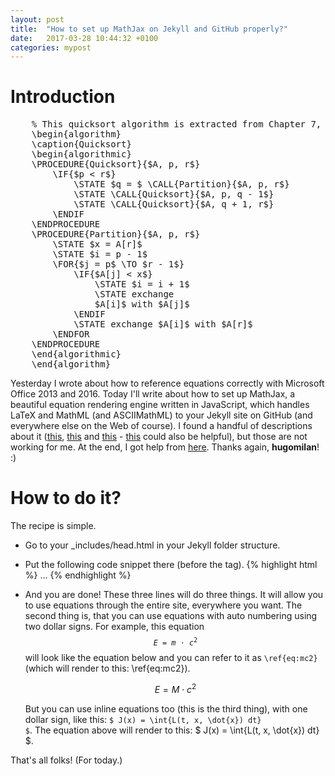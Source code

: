 ```yaml
---
layout: post
title:  "How to set up MathJax on Jekyll and GitHub properly?"
date:   2017-03-28 10:44:32 +0100
categories: mypost
---
```

# Introduction

<pre id="quicksort" style="display:hidden;">
    % This quicksort algorithm is extracted from Chapter 7, Introduction to Algorithms (3rd edition)
    \begin{algorithm}
    \caption{Quicksort}
    \begin{algorithmic}
    \PROCEDURE{Quicksort}{$A, p, r$}
        \IF{$p < r$} 
            \STATE $q = $ \CALL{Partition}{$A, p, r$}
            \STATE \CALL{Quicksort}{$A, p, q - 1$}
            \STATE \CALL{Quicksort}{$A, q + 1, r$}
        \ENDIF
    \ENDPROCEDURE
    \PROCEDURE{Partition}{$A, p, r$}
        \STATE $x = A[r]$
        \STATE $i = p - 1$
        \FOR{$j = p$ \TO $r - 1$}
            \IF{$A[j] < x$}
                \STATE $i = i + 1$
                \STATE exchange
                $A[i]$ with $A[j]$
            \ENDIF
            \STATE exchange $A[i]$ with $A[r]$
        \ENDFOR
    \ENDPROCEDURE
    \end{algorithmic}
    \end{algorithm}
</pre>
<script>
    pseudocode.renderElement(document.getElementById("quicksort"));
</script>



Yesterday I wrote about how to reference equations correctly with Microsoft Office 2013 and 2016. Today I'll write about how to set up MathJax, a beautiful equation rendering engine written in JavaScript, which handles LaTeX and MathML (and ASCIIMathML) to your Jekyll site on GitHub (and everywhere else on the Web of course). I found a handful of descriptions about it ([this][jekyll], [this][gastonsanchez] and [this][tobanwiebe] - [this][haixing-hu] could also be helpful), but those are not working for me. At the end, I got help from [here][pages-gem]. Thanks again, **hugomilan**! :)

# How to do it?
The recipe is simple.

* Go to your \_includes/head.html in your Jekyll folder structure.

* Put the following code snippet there (before the </head> tag).
    {% highlight html %}
       <head>
       ...
       <script type="text/x-mathjax-config"> MathJax.Hub.Config({ TeX: { equationNumbers: { autoNumber: "all" } } }); </script>
       <script type="text/x-mathjax-config">
         MathJax.Hub.Config({
           tex2jax: {
             inlineMath: [ ['$','$'], ["\\(","\\)"] ],
             processEscapes: true
           }
         });
       </script>
       <script src="https://cdn.mathjax.org/mathjax/latest/MathJax.js?config=TeX-AMS-MML_HTMLorMML" type="text/javascript"></script>
       </head>
    {% endhighlight %}

* And you are done! These three lines will do three things. It will allow you to use equations through the entire site, everywhere you want. The second thing is, that you can use equations with auto numbering using two dollar signs. For example, this equation <code>$$ E = m\cdot c^2 \label{eq:mc2}$$</code> will look like the equation below and you can refer to it as <code>\ref{eq:mc2}</code> (which will render to this: \ref{eq:mc2}).

    $$ E = M\cdot c^2 \label{eq:mc2} $$

    But you can use inline equations too (this is the third thing), with one dollar sign, like this: <code>$ J(x) = \int{L(t, x, \dot{x}) dt} \$</code>. The equation above will render to this: $ J(x) = \int{L(t, x, \dot{x}) dt} $.

That's all folks! (For today.)

[jekyll]: https://jekyllrb.com/docs/extras/
[gastonsanchez]: http://gastonsanchez.com/visually-enforced/opinion/2014/02/16/Mathjax-with-jekyll/
[tobanwiebe]: http://tobanwiebe.com/blog/2016/02/mathjax-kramdown
[haixing-hu]: https://gist.github.com/maurizzzio/ec311235997fab7b2993
[pages-gem]: https://github.com/github/pages-gem/issues/307
